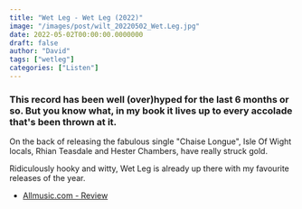 ```yaml
---
title: "Wet Leg - Wet Leg (2022)"
image: "/images/post/wilt_20220502_Wet.Leg.jpg"
date: 2022-05-02T00:00:00.0000000
draft: false
author: "David"
tags: ["wetleg"]
categories: ["Listen"]
---
```

### This record has been well (over)hyped for the last 6 months or so. But you know what, in my book it lives up to every accolade that's been thrown at it.

 On the back of releasing the fabulous single "Chaise Longue", Isle Of Wight locals, Rhian Teasdale and Hester Chambers, have really struck gold.

 Ridiculously hooky and witty, Wet Leg is already up there with my favourite releases of the year.

-  [Allmusic.com - Review](https://www.allmusic.com/album/wet-leg-mw0003629848)